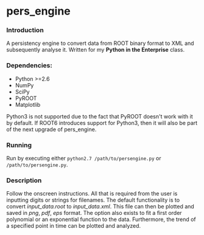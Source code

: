 pers_engine
===========

### Introduction
A persistency engine to convert data from ROOT binary format to XML and subsequently analyse it. Written for my **Python in the Enterprise** class.

### Dependencies:
*   Python >=2.6
*   NumPy
*   SciPy
*   PyROOT 
*   Matplotlib

Python3 is not supported due to the fact that PyROOT doesn't work with it by default. If ROOT6 introduces support for Python3, then it will also be part of the next upgrade of pers_engine.

### Running
Run by executing either `python2.7 /path/to/persengine.py` or `/path/to/persengine.py`.

### Description
Follow the onscreen instructions. All that is required from the user is inputting digits or strings for filenames. The default functionality is to convert *input_data.root* to *input_data.xml*. This file can then be plotted and saved in *png*, *pdf*, *eps* format. The option also exists to fit a first order polynomial or an exponential function to the data. Furthermore, the trend of a specified point in time can be plotted and analyzed.



